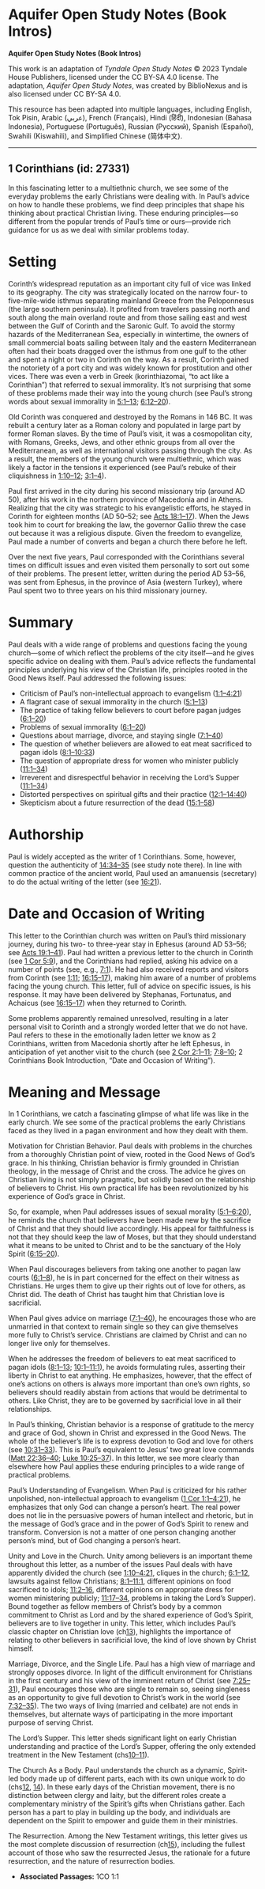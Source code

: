 # Aquifer Open Study Notes (Book Intros)

**Aquifer Open Study Notes (Book Intros)**

This work is an adaptation of *Tyndale Open Study Notes* © 2023 Tyndale House Publishers, licensed under the CC BY\-SA 4\.0 license. The adaptation, *Aquifer Open Study Notes*, was created by BiblioNexus and is also licensed under CC BY\-SA 4\.0\.

This resource has been adapted into multiple languages, including English, Tok Pisin, Arabic (عربي), French (Français), Hindi (हिंदी), Indonesian (Bahasa Indonesia), Portuguese (Português), Russian (Русский), Spanish (Español), Swahili (Kiswahili), and Simplified Chinese (简体中文).



--------------------------------

## 1 Corinthians (id: 27331)

In this fascinating letter to a multiethnic church, we see some of the everyday problems the early Christians were dealing with. In Paul’s advice on how to handle these problems, we find deep principles that shape his thinking about practical Christian living. These enduring principles—so different from the popular trends of Paul’s time or ours—provide rich guidance for us as we deal with similar problems today.

Setting
=======

Corinth’s widespread reputation as an important city full of vice was linked to its geography. The city was strategically located on the narrow four\- to five\-mile\-wide isthmus separating mainland Greece from the Peloponnesus (the large southern peninsula). It profited from travelers passing north and south along the main overland route and from those sailing east and west between the Gulf of Corinth and the Saronic Gulf. To avoid the stormy hazards of the Mediterranean Sea, especially in wintertime, the owners of small commercial boats sailing between Italy and the eastern Mediterranean often had their boats dragged over the isthmus from one gulf to the other and spent a night or two in Corinth on the way. As a result, Corinth gained the notoriety of a port city and was widely known for prostitution and other vices. There was even a verb in Greek (korinthiazomai, “to act like a Corinthian”) that referred to sexual immorality. It’s not surprising that some of these problems made their way into the young church (see Paul’s strong words about sexual immorality in [5:1–13](https://ref.ly/1Cor5:1-1Cor5:13); [6:12–20](https://ref.ly/1Cor6:12-1Cor6:20)).

Old Corinth was conquered and destroyed by the Romans in 146 BC. It was rebuilt a century later as a Roman colony and populated in large part by former Roman slaves. By the time of Paul’s visit, it was a cosmopolitan city, with Romans, Greeks, Jews, and other ethnic groups from all over the Mediterranean, as well as international visitors passing through the city. As a result, the members of the young church were multiethnic, which was likely a factor in the tensions it experienced (see Paul’s rebuke of their cliquishness in [1:10–12](https://ref.ly/1Cor1:10-1Cor1:12); [3:1–4](https://ref.ly/1Cor3:1-1Cor3:4)).

Paul first arrived in the city during his second missionary trip (around AD 50\), after his work in the northern province of Macedonia and in Athens. Realizing that the city was strategic to his evangelistic efforts, he stayed in Corinth for eighteen months (AD 50–52; see [Acts 18:1–17](https://ref.ly/Acts18:1-Acts18:17)). When the Jews took him to court for breaking the law, the governor Gallio threw the case out because it was a religious dispute. Given the freedom to evangelize, Paul made a number of converts and began a church there before he left.

Over the next five years, Paul corresponded with the Corinthians several times on difficult issues and even visited them personally to sort out some of their problems. The present letter, written during the period AD 53–56, was sent from Ephesus, in the province of Asia (western Turkey), where Paul spent two to three years on his third missionary journey.

Summary
=======

Paul deals with a wide range of problems and questions facing the young church—some of which reflect the problems of the city itself—and he gives specific advice on dealing with them. Paul’s advice reflects the fundamental principles underlying his view of the Christian life, principles rooted in the Good News itself. Paul addressed the following issues:

* Criticism of Paul’s non\-intellectual approach to evangelism ([1:1–4:21](https://ref.ly/1Cor1:1-1Cor4:21))
* A flagrant case of sexual immorality in the church ([5:1–13](https://ref.ly/1Cor5:1-1Cor5:13))
* The practice of taking fellow believers to court before pagan judges ([6:1–20](https://ref.ly/1Cor6:1-1Cor6:20))
* Problems of sexual immorality ([6:1–20](https://ref.ly/1Cor6:1-1Cor6:20))
* Questions about marriage, divorce, and staying single ([7:1–40](https://ref.ly/1Cor7:1-1Cor7:40))
* The question of whether believers are allowed to eat meat sacrificed to pagan idols ([8:1–10:33](https://ref.ly/1Cor8:1-1Cor10:33))
* The question of appropriate dress for women who minister publicly ([11:1–34](https://ref.ly/1Cor11:1-1Cor11:34))
* Irreverent and disrespectful behavior in receiving the Lord’s Supper ([11:1–34](https://ref.ly/1Cor11:1-1Cor11:34))
* Distorted perspectives on spiritual gifts and their practice ([12:1–14:40](https://ref.ly/1Cor12:1-1Cor14:40))
* Skepticism about a future resurrection of the dead ([15:1–58](https://ref.ly/1Cor15:1-1Cor15:58))

Authorship
==========

Paul is widely accepted as the writer of 1 Corinthians. Some, however, question the authenticity of [14:34–35](https://ref.ly/1Cor14:34-1Cor14:35) (see study note there). In line with common practice of the ancient world, Paul used an amanuensis (secretary) to do the actual writing of the letter (see [16:21](https://ref.ly/1Cor16:21)).

Date and Occasion of Writing
============================

This letter to the Corinthian church was written on Paul’s third missionary journey, during his two\- to three\-year stay in Ephesus (around AD 53–56; see [Acts 19:1–41](https://ref.ly/Acts19:1-Acts19:41)). Paul had written a previous letter to the church in Corinth (see [1 Cor 5:9](https://ref.ly/1Cor5:9)), and the Corinthians had replied, asking his advice on a number of points (see, e.g., [7:1](https://ref.ly/1Cor7:1)). He had also received reports and visitors from Corinth (see [1:11](https://ref.ly/1Cor1:11); [16:15–17](https://ref.ly/1Cor16:15-1Cor16:17)), making him aware of a number of problems facing the young church. This letter, full of advice on specific issues, is his response. It may have been delivered by Stephanas, Fortunatus, and Achaicus (see [16:15–17](https://ref.ly/1Cor16:15-1Cor16:17)) when they returned to Corinth.

Some problems apparently remained unresolved, resulting in a later personal visit to Corinth and a strongly worded letter that we do not have. Paul refers to these in the emotionally laden letter we know as 2 Corinthians, written from Macedonia shortly after he left Ephesus, in anticipation of yet another visit to the church (see [2 Cor 2:1–11](https://ref.ly/2Cor2:1-2Cor2:11); [7:8–10](https://ref.ly/2Cor7:8-2Cor7:10); 2 Corinthians Book Introduction, “Date and Occasion of Writing”).

Meaning and Message
===================

In 1 Corinthians, we catch a fascinating glimpse of what life was like in the early church. We see some of the practical problems the early Christians faced as they lived in a pagan environment and how they dealt with them.

Motivation for Christian Behavior. Paul deals with problems in the churches from a thoroughly Christian point of view, rooted in the Good News of God’s grace. In his thinking, Christian behavior is firmly grounded in Christian theology, in the message of Christ and the cross. The advice he gives on Christian living is not simply pragmatic, but solidly based on the relationship of believers to Christ. His own practical life has been revolutionized by his experience of God’s grace in Christ.

So, for example, when Paul addresses issues of sexual morality ([5:1–6:20](https://ref.ly/1Cor5:1-1Cor6:20)), he reminds the church that believers have been made new by the sacrifice of Christ and that they should live accordingly. His appeal for faithfulness is not that they should keep the law of Moses, but that they should understand what it means to be united to Christ and to be the sanctuary of the Holy Spirit ([6:15–20](https://ref.ly/1Cor6:15-1Cor6:20)).

When Paul discourages believers from taking one another to pagan law courts ([6:1–8](https://ref.ly/1Cor6:1-1Cor6:8)), he is in part concerned for the effect on their witness as Christians. He urges them to give up their rights out of love for others, as Christ did. The death of Christ has taught him that Christian love is sacrificial.

When Paul gives advice on marriage ([7:1–40](https://ref.ly/1Cor7:1-1Cor7:40)), he encourages those who are unmarried in that context to remain single so they can give themselves more fully to Christ’s service. Christians are claimed by Christ and can no longer live only for themselves.

When he addresses the freedom of believers to eat meat sacrificed to pagan idols ([8:1–13](https://ref.ly/1Cor8:1-1Cor8:13); [10:1–11:1](https://ref.ly/1Cor10:1-1Cor11:1)), he avoids formulating rules, asserting their liberty in Christ to eat anything. He emphasizes, however, that the effect of one’s actions on others is always more important than one’s own rights, so believers should readily abstain from actions that would be detrimental to others. Like Christ, they are to be governed by sacrificial love in all their relationships.

In Paul’s thinking, Christian behavior is a response of gratitude to the mercy and grace of God, shown in Christ and expressed in the Good News. The whole of the believer’s life is to express devotion to God and love for others (see [10:31–33](https://ref.ly/1Cor10:31-1Cor10:33)). This is Paul’s equivalent to Jesus’ two great love commands ([Matt 22:36–40](https://ref.ly/Matt22:36-Matt22:40); [Luke 10:25–37](https://ref.ly/Luke10:25-Luke10:37)). In this letter, we see more clearly than elsewhere how Paul applies these enduring principles to a wide range of practical problems.

Paul’s Understanding of Evangelism. When Paul is criticized for his rather unpolished, non\-intellectual approach to evangelism ([1 Cor 1:1–4:21](https://ref.ly/1Cor1:1-1Cor4:21)), he emphasizes that only God can change a person’s heart. The real power does not lie in the persuasive powers of human intellect and rhetoric, but in the message of God’s grace and in the power of God’s Spirit to renew and transform. Conversion is not a matter of one person changing another person’s mind, but of God changing a person’s heart.

Unity and Love in the Church. Unity among believers is an important theme throughout this letter, as a number of the issues Paul deals with have apparently divided the church (see [1:10–4:21](https://ref.ly/1Cor1:10-1Cor4:21), cliques in the church; [6:1–12](https://ref.ly/1Cor6:1-1Cor6:12), lawsuits against fellow Christians; [8:1–11:1](https://ref.ly/1Cor8:1-1Cor11:1), different opinions on food sacrificed to idols; [11:2–16](https://ref.ly/1Cor11:2-1Cor11:16), different opinions on appropriate dress for women ministering publicly; [11:17–34](https://ref.ly/1Cor11:17-1Cor11:34), problems in taking the Lord’s Supper). Bound together as fellow members of Christ’s body by a common commitment to Christ as Lord and by the shared experience of God’s Spirit, believers are to live together in unity. This letter, which includes Paul’s classic chapter on Christian love (ch[13](https://ref.ly/1Cor13:1-1Cor13:13)), highlights the importance of relating to other believers in sacrificial love, the kind of love shown by Christ himself.

Marriage, Divorce, and the Single Life. Paul has a high view of marriage and strongly opposes divorce. In light of the difficult environment for Christians in the first century and his view of the imminent return of Christ (see [7:25–31](https://ref.ly/1Cor7:25-1Cor7:31)), Paul encourages those who are single to remain so, seeing singleness as an opportunity to give full devotion to Christ’s work in the world (see [7:32–35](https://ref.ly/1Cor7:32-1Cor7:35)). The two ways of living (married and celibate) are not ends in themselves, but alternate ways of participating in the more important purpose of serving Christ.

The Lord’s Supper. This letter sheds significant light on early Christian understanding and practice of the Lord’s Supper, offering the only extended treatment in the New Testament (chs[10–11](https://ref.ly/1Cor10:1-1Cor11:34)).

The Church As a Body. Paul understands the church as a dynamic, Spirit\-led body made up of different parts, each with its own unique work to do (chs[12](https://ref.ly/1Cor12:1-1Cor12:31), [14](https://ref.ly/1Cor14:1-1Cor14:40)). In these early days of the Christian movement, there is no distinction between clergy and laity, but the different roles create a complementary ministry of the Spirit’s gifts when Christians gather. Each person has a part to play in building up the body, and individuals are dependent on the Spirit to empower and guide them in their ministries.

The Resurrection. Among the New Testament writings, this letter gives us the most complete discussion of resurrection (ch[15](https://ref.ly/1Cor15:1-1Cor15:58)), including the fullest account of those who saw the resurrected Jesus, the rationale for a future resurrection, and the nature of resurrection bodies.

* **Associated Passages:** 1CO 1:1


